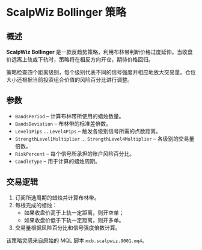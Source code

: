 # ScalpWiz Bollinger 策略

## 概述

**ScalpWiz Bollinger** 是一款反趋势策略，利用布林带判断价格过度延伸。当收盘价远离上轨或下轨时，策略将在相反方向开仓，期待价格回归。

策略检查四个距离级别，每个级别代表不同的信号强度并相应地放大交易量。仓位大小还根据当前投资组合价值的风险百分比进行调整。

## 参数

- `BandsPeriod` – 计算布林带所使用的蜡烛数量。
- `BandsDeviation` – 布林带的标准差倍数。
- `Level1Pips` … `Level4Pips` – 触发各级别信号所需的点数距离。
- `StrengthLevel1Multiplier` … `StrengthLevel4Multiplier` – 各级别的交易量倍数。
- `RiskPercent` – 每个信号所承担的账户风险百分比。
- `CandleType` – 用于计算的蜡烛周期。

## 交易逻辑

1. 订阅所选周期的蜡烛并计算布林带。
2. 每根完成的蜡烛：
   - 如果收盘价高于上轨一定距离，则开空单；
   - 如果收盘价低于下轨一定距离，则开多单。
3. 交易量根据风险百分比和信号强度倍数计算。

该策略灵感来自原始的 MQL 脚本 `mcb.scalpwiz.9001.mq4`。

